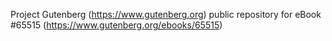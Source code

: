 Project Gutenberg (https://www.gutenberg.org) public repository for
eBook #65515 (https://www.gutenberg.org/ebooks/65515)
